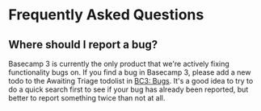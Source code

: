 # Frequently Asked Questions

## Where should I report a bug?

Basecamp 3 is currently the only product that we're actively fixing functionality bugs on. If you find a bug in Basecamp 3, please add a new todo to the Awaiting Triage todolist in [BC3: Bugs](https://3.basecamp.com/2914079/buckets/564667/todosets/80120962). It's a good idea to try to do a quick search first to see if your bug has already been reported, but better to report something twice than not at all.
